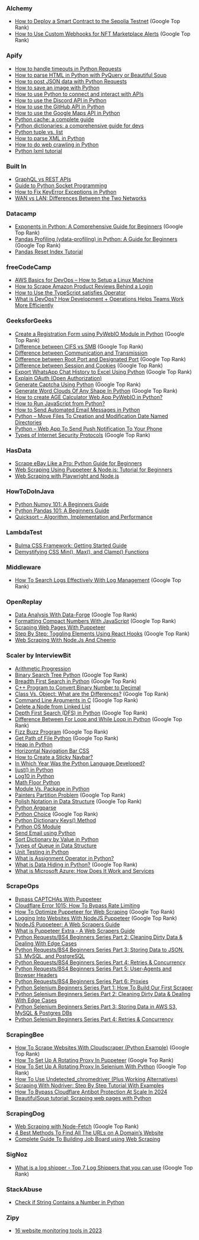 ### Alchemy
- [How to Deploy a Smart Contract to the Sepolia Testnet](https://docs.alchemy.com/docs/how-to-deploy-a-smart-contract-to-the-sepolia-testnet) (Google Top Rank)
- [How to Use Custom Webhooks for NFT Marketplace Alerts](https://docs.alchemy.com/docs/how-to-use-custom-webhooks-for-nft-marketplace-alerts) (Google Top Rank)

### Apify
- [How to handle timeouts in Python Requests](https://blog.apify.com/python-requests-timeout/)
- [How to parse HTML in Python with PyQuery or Beautiful Soup](https://blog.apify.com/how-to-parse-html-in-python/)
- [How to post JSON data with Python Requests](https://blog.apify.com/python-post-request/)
- [How to save an image with Python](https://blog.apify.com/save-image-python/)
- [How to use Python to connect and interact with APIs](https://blog.apify.com/python-and-apis/)
- [How to use the Discord API in Python](https://blog.apify.com/python-discord-api/)
- [How to use the GitHub API in Python](https://blog.apify.com/python-github-api/)
- [How to use the Google Maps API in Python](https://blog.apify.com/google-maps-api-python/)
- [Python cache: a complete guide](https://blog.apify.com/python-cache-complete-guide/)
- [Python dictionaries: a comprehensive guide for devs](https://blog.apify.com/python-dictionaries-ultimate-guide/)
- [Python tuple vs. list](https://blog.apify.com/python-tuple-vs-list/)
- [How to parse XML in Python](https://blog.apify.com/python-parse-xml/)
- [How to do web crawling in Python](https://blog.apify.com/python-webcrawling/)
- [Python lxml tutorial](https://blog.apify.com/python-lxml-tutorial/)

### Built In
- [GraphQL vs REST APIs](https://builtin.com/software-engineering-perspectives/graphql-vs-rest)
- [Guide to Python Socket Programming](https://builtin.com/data-science/python-socket)
- [How to Fix KeyError Exceptions in Python](https://builtin.com/data-science/keyerror-python)
- [WAN vs LAN: Differences Between the Two Networks](https://builtin.com/software-engineering-perspectives/wan-vs-lan)

### Datacamp
- [Exponents in Python: A Comprehensive Guide for Beginners](https://www.datacamp.com/tutorial/exponents-in-python) (Google Top Rank)
- [Pandas Profiling (ydata-profiling) in Python: A Guide for Beginners](https://www.datacamp.com/tutorial/pandas-profiling-ydata-profiling-in-python-guide) (Google Top Rank)
- [Pandas Reset Index Tutorial](https://www.datacamp.com/tutorial/pandas-reset-index-tutorial)

### freeCodeCamp
- [AWS Basics for DevOps – How to Setup a Linux Machine](https://www.freecodecamp.org/news/aws-basics-for-devops/)
- [How to Scrape Amazon Product Reviews Behind a Login](https://www.freecodecamp.org/news/how-to-scrape-amazon-product-reviews-behind-a-login/)
- [How to Use the TypeScript satisfies Operator](https://www.freecodecamp.org/news/typescript-satisfies-operator/)
- [What is DevOps? How Development + Operations Helps Teams Work More Efficiently](https://www.freecodecamp.org/news/how-devops-works/)

### GeeksforGeeks
- [Create a Registration Form using PyWebIO Module in Python](https://www.geeksforgeeks.org/create-a-registration-form-using-pywebio-module-in-python/) (Google Top Rank)
- [Difference between CIFS vs SMB](https://www.geeksforgeeks.org/difference-between-cifs-vs-smb/) (Google Top Rank)
- [Difference between Communication and Transmission](https://www.geeksforgeeks.org/difference-between-communication-and-transmission/) 
- [Difference between Root Port and Designated Port](https://www.geeksforgeeks.org/difference-between-root-port-and-designated-port/) (Google Top Rank)
- [Difference between Session and Cookies](https://www.geeksforgeeks.org/difference-between-session-and-cookies/) (Google Top Rank)
- [Export WhatsApp Chat History to Excel Using Python](https://www.geeksforgeeks.org/export-whatsapp-chat-history-to-excel-using-python/) (Google Top Rank)
- [Explain OAuth (Open Authorization)](https://www.geeksforgeeks.org/explain-oauth-open-authorization/)
- [Generate Captcha Using Python](https://www.geeksforgeeks.org/generate-captcha-using-python/) (Google Top Rank)
- [Generate Word Clouds Of Any Shape In Python](https://www.geeksforgeeks.org/generate-word-clouds-of-any-shape-in-python/) (Google Top Rank)
- [How to create AGE Calculator Web App PyWebIO in Python?](https://www.geeksforgeeks.org/how-to-create-age-calculator-web-app-pywebio-in-python/) 
- [How to Run JavaScript from Python?](https://www.geeksforgeeks.org/how-to-run-javascript-from-python/)
- [How to Send Automated Email Messages in Python](https://www.geeksforgeeks.org/how-to-send-automated-email-messages-in-python/)
- [Python – Move Files To Creation and Modification Date Named Directories](https://www.geeksforgeeks.org/python-move-files-to-creation-and-modification-date-named-directories/)
- [Python – Web App To Send Push Notification To Your Phone](https://www.geeksforgeeks.org/python-web-app-to-send-push-notification-to-your-phone/)
- [Types of Internet Security Protocols](https://www.geeksforgeeks.org/types-of-internet-security-protocols/) (Google Top Rank)

### HasData
- [Scrape eBay Like a Pro: Python Guide for Beginners](https://scrape-it.cloud/blog/ebay-data-scraping)
- [Web Scraping Using Puppeteer & Node.js: Tutorial for Beginners](https://scrape-it.cloud/blog/puppeteer-web-scraping)
- [Web Scraping with Playwright and Node.js](https://scrape-it.cloud/blog/playwright-web-scraping)

### HowToDoInJava
- [Python Numpy 101: A Beginners Guide](https://howtodoinjava.com/python/numpy/python-numpy-tutorial/)
- [Python Pandas 101: A Beginners Guide](https://howtodoinjava.com/python/pandas/python-pandas/)
- [Quicksort – Algorithm, Implementation and Performance](https://howtodoinjava.com/algorithm/quicksort-java-example/)

### LambdaTest
- [Bulma CSS Framework: Getting Started Guide](https://www.lambdatest.com/blog/bulma-css-framework/)
- [Demystifying CSS Min(), Max(), and Clamp() Functions](https://www.lambdatest.com/blog/css-min-max-clamp-functions/)

### Middleware
- [How To Search Logs Effectively With Log Management](https://middleware.io/blog/search-logs-effectively-with-log-management/) (Google Top Rank)

### OpenReplay
- [Data Analysis With Data-Forge](https://blog.openreplay.com/data-analysis-with-data-forge/) (Google Top Rank)
- [Formatting Compact Numbers With JavaScript](https://blog.openreplay.com/formatting-compact-numbers-with-javascript/) (Google Top Rank)
- [Scraping Web Pages With Puppeteer](https://blog.openreplay.com/scraping-web-pages-with-puppeteer/)
- [Step By Step: Toggling Elements Using React Hooks](https://blog.openreplay.com/step-by-step--toggling-elements-using-react-hooks/) (Google Top Rank)
- [Web Scraping With Node.Js And Cheerio](https://blog.openreplay.com/web-scraping-with-node-js-and-cheerio/)

### Scaler by InterviewBit
- [Arithmetic Progression](https://www.scaler.com/topics/arithmetic-progression/)
- [Binary Search Tree Python](https://www.scaler.com/topics/binary-search-tree-python/) (Google Top Rank)
- [Breadth First Search in Python](https://www.scaler.com/topics/breadth-first-search-python/) (Google Top Rank)
- [C++ Program to Convert Binary Number to Decimal](https://www.scaler.com/topics/binary-to-decimal-in-cpp/)
- [Class Vs. Object: What are the Differences?](https://www.scaler.com/topics/difference-between-class-and-object/) (Google Top Rank)
- [Command Line Arguments in C](https://www.scaler.com/topics/c/command-line-arguments-in-c/) (Google Top Rank)
- [Delete a Node from Linked List](https://www.scaler.com/topics/delete-a-node-from-linked-list/) 
- [Depth First Search (DFS) in Python](https://www.scaler.com/topics/dfs-python/) (Google Top Rank)
- [Difference Between For Loop and While Loop in Python](https://www.scaler.com/topics/difference-between-for-and-while-loop-in-python/) (Google Top Rank)
- [Fizz Buzz Program](https://www.scaler.com/topics/fizz-buzz-program/) (Google Top Rank)
- [Get Path of File Python](https://www.scaler.com/topics/get-path-of-file-python/) (Google Top Rank)
- [Heap in Python](https://www.scaler.com/topics/heap-in-python/)
- [Horizontal Navigation Bar CSS](https://www.scaler.com/topics/horizontal-navigation-bar-css/)
- [How to Create a Sticky Navbar?](https://www.scaler.com/topics/sticky-navbar-css/)
- [In Which Year Was the Python Language Developed?](https://www.scaler.com/topics/in-which-year-was-the-python-language-developed/)
- [ljust() in Python](https://www.scaler.com/topics/ljust-in-python/)
- [Log10 in Python](https://www.scaler.com/topics/log10-python/)
- [Math Floor Python](https://www.scaler.com/topics/math-floor-python/)
- [Module Vs. Package in Python](https://www.scaler.com/topics/module-and-package-in-python/) 
- [Painters Partition Problem](https://www.scaler.com/topics/painters-partition-problem/) (Google Top Rank)
- [Polish Notation in Data Structure](https://www.scaler.com/topics/polish-notation-in-data-structure/) (Google Top Rank)
- [Python Argparse](https://www.scaler.com/topics/python-argparse/)
- [Python Choice](https://www.scaler.com/topics/python-choice/) (Google Top Rank)
- [Python Dictionary Keys() Method](https://www.scaler.com/topics/python-dictionary-keys/)
- [Python OS Module](https://www.scaler.com/topics/os-module-in-python/)
- [Send Email using Python](https://www.scaler.com/topics/send-email-using-python/)
- [Sort Dictionary by Value in Python](https://www.scaler.com/topics/sort-dictionary-by-value-in-python/)
- [Types of Queue in Data Structure](https://www.scaler.com/topics/types-of-queue/)
- [Unit Testing in Python](https://www.scaler.com/topics/unit-testing-in-python/)
- [What is Assignment Operator in Python?](https://www.scaler.com/topics/assignment-operator-in-python/)
- [What is Data Hiding in Python?](https://www.scaler.com/topics/data-hiding-in-python/) (Google Top Rank)
- [What is Microsoft Azure: How Does It Work and Services](https://www.scaler.com/topics/what-is-azure/)

### ScrapeOps
- [Bypass CAPTCHAs With Puppeteer](https://scrapeops.io/puppeteer-web-scraping-playbook/bypass-captchas-with-puppeteer/)
- [Cloudflare Error 1015: How To Bypass Rate Limiting](https://scrapeops.io/web-scraping-playbook/cloudflare-error-1015/)
- [How To Optimize Puppeteer for Web Scraping](https://scrapeops.io/puppeteer-web-scraping-playbook/nodejs-puppeteer-optimize-puppeteer/) (Google Top Rank)
- [Logging Into Websites With NodeJS Puppeteer](https://scrapeops.io/puppeteer-web-scraping-playbook/nodejs-puppeteer-logging-into-websites/) (Google Top Rank)
- [NodeJS Puppeteer: A Web Scrapers Guide](https://scrapeops.io/puppeteer-web-scraping-playbook/nodejs-puppeteer-guide/)
- [What is Puppeteer Extra - A Web Scrapers Guide](https://scrapeops.io/puppeteer-web-scraping-playbook/nodejs-puppeteer-extra/)
- [Python Requests/BS4 Beginners Series Part 2: Cleaning Dirty Data & Dealing With Edge Cases](https://scrapeops.io/python-web-scraping-playbook/python-requests-beautifulsoup-beginners-guide-part-2/)
- [Python Requests/BS4 Beginners Series Part 3: Storing Data to JSON, S3, MySQL, and PostgreSQL](https://scrapeops.io/python-web-scraping-playbook/python-requests-beautifulsoup-beginners-guide-part-3/)
- [Python Requests/BS4 Beginners Series Part 4: Retries & Concurrency](https://scrapeops.io/python-web-scraping-playbook/python-requests-beautifulsoup-beginners-guide-part-4/)
- [Python Requests/BS4 Beginners Series Part 5: User-Agents and Browser Headers](https://scrapeops.io/python-web-scraping-playbook/python-requests-beautifulsoup-beginners-guide-part-5/)
- [Python Requests/BS4 Beginners Series Part 6: Proxies](https://scrapeops.io/python-web-scraping-playbook/python-requests-beautifulsoup-beginners-guide-part-6/)
- [Python Selenium Beginners Series Part 1: How To Build Our First Scraper](https://scrapeops.io/selenium-web-scraping-playbook/python-selenium-beginners-guide/)
- [Python Selenium Beginners Series Part 2: Cleaning Dirty Data & Dealing With Edge Cases](https://scrapeops.io/selenium-web-scraping-playbook/python-selenium-beginners-guide-part-2/)
- [Python Selenium Beginners Series Part 3: Storing Data in AWS S3, MySQL & Postgres DBs](https://scrapeops.io/selenium-web-scraping-playbook/python-selenium-beginners-guide-part-3/)
- [Python Selenium Beginners Series Part 4: Retries & Concurrency](https://scrapeops.io/selenium-web-scraping-playbook/python-selenium-beginners-guide-part-4/)

### ScrapingBee
- [How To Scrape Websites With Cloudscraper (Python Example)](https://www.scrapingbee.com/blog/how-to-scrape-websites-with-cloudscraper-python-example/) (Google Top Rank)
- [How To Set Up A Rotating Proxy In Puppeteer](https://www.scrapingbee.com/blog/how-to-set-up-a-rotating-proxy-in-puppeteer/) (Google Top Rank)
- [How To Set Up A Rotating Proxy In Selenium With Python](https://www.scrapingbee.com/blog/how-to-set-up-a-rotating-proxy-in-selenium-with-python/) (Google Top Rank)
- [How To Use Undetected_chromedriver (Plus Working Alternatives)](https://www.scrapingbee.com/blog/undetected-chromedriver-python-tutorial-avoiding-bot-detection/)
- [Scraping With Nodriver: Step By Step Tutorial With Examples](https://www.scrapingbee.com/blog/nodriver-tutorial/)
- [How To Bypass Cloudflare Antibot Protection At Scale In 2024](https://www.scrapingbee.com/blog/how-to-bypass-cloudflare-antibot-protection-at-scale/)
- [BeautifulSoup tutorial: Scraping web pages with Python](https://www.scrapingbee.com/blog/python-web-scraping-beautiful-soup/)

### ScrapingDog
- [Web Scraping with Node-Fetch](https://www.scrapingdog.com/blog/web-scraping-with-node-fetch/) (Google Top Rank)
- [4 Best Methods To Find All The URLs on A Domain’s Website](https://www.scrapingdog.com/blog/find-all-the-urls-on-a-domain-website/)
- [Complete Guide To Building Job Board using Web Scraping](https://www.scrapingdog.com/blog/building-job-board-using-web-scraping/)

### SigNoz
- [What is a log shipper - Top 7 Log Shippers that you can use](https://signoz.io/blog/log-shipper/) (Google Top Rank)

### StackAbuse
- [Check if String Contains a Number in Python](https://stackabuse.com/check-if-string-contains-a-number-in-python/)

### Zipy
- [16 website monitoring tools in 2023](https://www.zipy.ai/blog/website-monitoring-tools)
